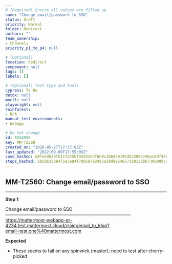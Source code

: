 ```yaml
---
# (Required) Ensure all values are filled up
name: "Change email/password to SSO"
status: Draft
priority: Normal
folder: Redirect
authors: ""
team_ownership: 
- Channels
priority_p1_to_p4: null

# (Optional)
location: Redirect
component: null
tags: []
labels: []

# (Optional) Test type and tools
cypress: To Do
detox: null
mmctl: null
playwright: null
rainforest: 
- N/A
manual_test_environments: 
- Webapp

# Do not change
id: 5534956
key: MM-T2560
created_on: "2020-05-27T17:37:03Z"
last_updated: "2022-09-09T17:55:05Z"
case_hashed: d0feb4639fb11fd25bf92d33edf6b0c26b859195db22864196aa8df47e5c1d252e3bf8b93730f44fe9a2a89c6d3ca90b
steps_hashed: 285b635a8475e3a84f708597824b5a30d98546573101c1bb739b909cd849521a2a2f50d82cf712ed5b7a00dfa5d975b0
---
```


<!-- (Auto-generated) Based on frontmatter's "key" and "name" -->

## MM-T2560: Change email/password to SSO

---

**Step 1**

Change email/password to SSO\
————————————————————————————\
<https://mattermost-webapp-pr-4234.test.mattermost.cloud/claim/email_to_ldap?email=test.one%40mattermost.com>

**Expected**

- These seems to fail on any spinwick (master); need to test after cherry-picked
